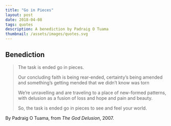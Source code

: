 ```yaml
---
title: "Go in Pieces"
layout: post
date: 2018-04-08
tags: quotes
description: A benediction by Padraig O Tuama
thumbnail: /assets/images/quotes.svg
---
```


## Benediction

> The task is ended go in pieces.
>
> Our concluding faith is being rear-ended,
> certainty’s being amended
> and something’s getting mended
> that we didn’t know was torn
>
> We’re unravelling
> and are traveling
> to a place of new-formed patterns,
> with delusion as a fusion
> of loss and hope and pain and beauty.
>
> So, the task is ended go in pieces
> to see and feel your world.

By Padraig O Tuama, from _The God Delusion_, 2007.
